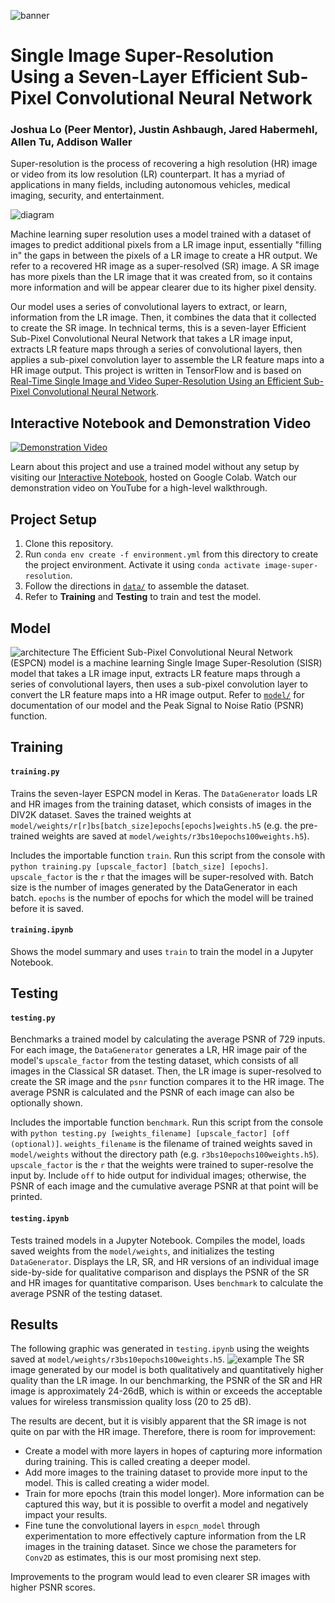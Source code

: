 ![banner](https://huahongtu.me/logo-banner-FIRE-COML.png)
# Single Image Super-Resolution Using a Seven-Layer Efficient Sub-Pixel Convolutional Neural Network
### Joshua Lo (Peer Mentor), Justin Ashbaugh, Jared Habermehl, Allen Tu, Addison Waller
Super-resolution is the process of recovering a high resolution (HR) image or video from its low resolution (LR) counterpart. It has a myriad of applications in many fields, including autonomous vehicles, medical imaging, security, and entertainment. 

![diagram](https://www.mathworks.com/help/examples/deeplearning_shared/win64/VeryDeepSuperResolutionDeepLearningExample_01.png)

Machine learning super resolution uses a model trained with a dataset of images to predict additional pixels from a LR image input, essentially "filling in" the gaps in between the pixels of a LR image to create a HR output. We refer to a recovered HR image as a super-resolved (SR) image. A SR image has more pixels than the LR image that it was created from, so it contains more information and will be appear clearer due to its higher pixel density.

Our model uses a series of convolutional layers to extract, or learn, information from the LR image. Then, it combines the data that it collected to create the SR image. In technical terms, this is a seven-layer Efficient Sub-Pixel Convolutional Neural Network that takes a LR image input, extracts LR feature maps through a series of convolutional layers, then applies a sub-pixel convolution layer to assemble the LR feature maps into a HR image output. This project is written in TensorFlow and is based on [Real-Time Single Image and Video Super-Resolution Using an Efficient Sub-Pixel Convolutional Neural Network](https://arxiv.org/pdf/1609.05158.pdf). 

## Interactive Notebook and Demonstration Video
[![Demonstration Video](https://i.imgur.com/My80T83.png)](https://i.imgur.com/SNKR8sb.png)

Learn about this project and use a trained model without any setup by visiting our [Interactive Notebook](https://drive.google.com/file/d/1d-1gZsZnIza1KMHSWT0G3tiDAHePZyUR/view?usp=sharing), hosted on Google Colab. Watch our demonstration video on YouTube for a high-level walkthrough.
## Project Setup
1. Clone this repository.
2. Run `conda env create -f environment.yml` from this directory to create the project environment. Activate it using `conda activate image-super-resolution`.
3. Follow the directions in [`data/`](https://github.com/umd-fire-coml/2020-Image-Super-Resolution/tree/respository_organization/data) to assemble the dataset.
4. Refer to **Training** and **Testing** to train and test the model.
## Model
![architecture](https://miro.medium.com/max/4902/1*n4cXo7DASn1_HEGrDNJVFg.png)
The Efficient Sub-Pixel Convolutional Neural Network (ESPCN) model is a machine learning Single Image Super-Resolution (SISR) model that takes a LR image input, extracts LR feature maps through a series of convolutional layers, then uses a sub-pixel convolution layer to convert the LR feature maps into a HR image output. Refer to [`model/`](https://github.com/umd-fire-coml/2020-Image-Super-Resolution/tree/respository_organization/model) for documentation of our model and the Peak Signal to Noise Ratio (PSNR) function.
## Training
#### `training.py`
Trains the seven-layer ESPCN model in Keras. The `DataGenerator` loads LR and HR images from the training dataset, which consists of images in the DIV2K dataset. Saves the trained weights at `model/weights/r[r]bs[batch_size]epochs[epochs]weights.h5` (e.g. the pre-trained weights are saved at `model/weights/r3bs10epochs100weights.h5`).

Includes the importable function `train`. Run this script from the console with `python training.py [upscale_factor] [batch_size] [epochs]`. `upscale_factor` is the `r` that the images will be super-resolved with. Batch size is the number of images generated by the DataGenerator in each batch. `epochs` is the number of epochs for which the model will be trained before it is saved. 
#### `training.ipynb`
Shows the model summary and uses `train` to train the model in a Jupyter Notebook.
## Testing
#### `testing.py`
Benchmarks a trained model by calculating the average PSNR of 729 inputs. For each image, the `DataGenerator` generates a LR, HR image pair of the model's `upscale_factor` from the testing dataset, which consists of all images in the Classical SR dataset. Then, the LR image is super-resolved to create the SR image and the `psnr` function compares it to the HR image. The average PSNR is calculated and the PSNR of each image can also be optionally shown. 

Includes the importable function `benchmark`. Run this script from the console with `python testing.py [weights_filename] [upscale_factor] [off (optional)]`. `weights_filename` is the filename of trained weights saved in `model/weights` without the directory path (e.g. `r3bs10epochs100weights.h5`). `upscale_factor` is the `r` that the weights were trained to super-resolve the input by. Include `off` to hide output for individual images; otherwise, the PSNR of each image and the cumulative average PSNR at that point will be printed. 
#### `testing.ipynb`
Tests trained models in a Jupyter Notebook. Compiles the model, loads saved weights from the `model/weights`, and initializes the testing `DataGenerator`. Displays the LR, SR, and HR versions of an individual image side-by-side for qualitative comparison and displays the PSNR of the SR and HR images for quantitative comparison. Uses `benchmark` to calculate the average PSNR of the testing dataset. 
## Results
The following graphic was generated in `testing.ipynb` using the weights saved at `model/weights/r3bs10epochs100weights.h5`.
![example](https://i.imgur.com/K3acirQ.png)
The SR image generated by our model is both qualitatively and quantitatively higher quality than the LR image. In our benchmarking, the PSNR of the SR and HR image is approximately 24-26dB, which is within or exceeds the acceptable values for wireless transmission quality loss (20 to 25 dB). 

The results are decent, but it is visibly apparent that the SR image is not quite on par with the HR image. Therefore, there is room for improvement:
* Create a model with more layers in hopes of capturing more information during training. This is called creating a deeper model.
* Add more images to the training dataset to provide more input to the model. This is called creating a wider model.
* Train for more epochs (train this model longer). More information can be captured this way, but it is possible to overfit a model and negatively impact your results.  
* Fine tune the convolutional layers in `espcn_model` through experimentation to more effectively capture information from the LR images in the training dataset. Since we chose the parameters for `Conv2D` as estimates, this is our most promising next step. 

Improvements to the program would lead to even clearer SR images with higher PSNR scores.
